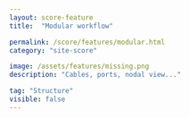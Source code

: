```yaml
---
layout: score-feature
title:  "Modular workflow"

permalink: /score/features/modular.html
category: "site-score"

image: /assets/features/missing.png
description: "Cables, ports, nodal view..."

tag: "Structure"
visible: false
---
```

